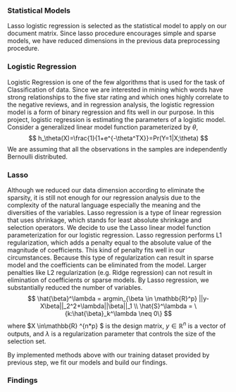 ### Statistical Models

Lasso logistic regression is selected as the statistical model to apply on our document matrix. Since lasso procedure encourages simple and sparse models, we have reduced dimensions in the previous data preprocessing procedure. 

### Logistic Regression

Logistic Regression is one of the few algorithms that is used for the task of Classification of data. Since we are interested in mining which words have strong relationships to the five star rating and which ones highly correlate to the negative reviews, and in regression analysis, the logistic regression  model is a form of binary regression and fits well in our purpose. In this project, logistic regression is estimating the parameters of a logistic model. Consider a generalized linear model function parameterized by $\theta$, 
$$
h_\theta(X)=\frac{1}{1+e^{-\theta^TX}}=Pr(Y=1|X;\theta)
$$
We are assuming that all the observations in the samples are independently Bernoulli distributed.

### Lasso

Although we reduced our data dimension according to eliminate the sparsity, it is still not enough for our regression analysis due to the complexity of the natural language especially the meaning and the diversities of the variables. Lasso regression is a type of linear regression that uses shrinkage, which stands for least absolute shrinkage and selection operators. We decide to use the Lasso linear model function parameterization for our logistic regression. Lasso regression performs L1 regularization, which adds a penalty equal to the absolute value of the magnitude of coefficients. This kind of penalty fits well in our circumstances. Because this type of regularization can result in sparse model and the coefficients can be eliminated from the model. Larger penalties like L2 regularization (e.g. Ridge regression) can not result in elimination of coefficients or sparse models. By Lasso regression, we substantially reduced the number of variables.
$$
\hat{\beta}^\lambda = argmin_{\beta \in \mathbb{R}^p} ||y-X\beta||_2^2+\lambda||\beta||_1 \\
\hat{S}^\lambda = \{k:\hat{\beta}_k^\lambda \neq 0\}
$$
where $X \in\mathbb{R} ^{n*p} $ is the design matrix, $y \in \mathbb{R}^n$ is a vector of outputs, and $\lambda$ is a regularization parameter that controls the size of the selection set.

By implemented methods above with our training dataset provided by previous step, we fit our models and build our findings.

### Findings

